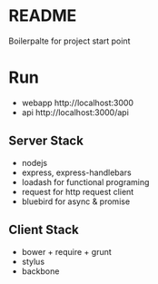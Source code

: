 # README

Boilerpalte for project start point

# Run 
- webapp 
http://localhost:3000
- api
http://localhost:3000/api

## Server Stack
- nodejs
- express, express-handlebars
- loadash for functional programing
- request for http request client
- bluebird for async & promise

## Client Stack
- bower + require + grunt
- stylus
- backbone 
